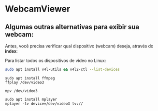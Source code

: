 # WebcamViewer

## Algumas outras alternativas para exibir sua webcam: 

Antes, você precisa verificar qual dispositivo (webcam) deseja, através do **index**: 

Para listar todos os dispositivos de vídeo no Linux: 

```bash
sudo apt install v4l-utils && v4l2-ctl --list-devices
```

```
sudo apt install ffmpeg
ffplay /dev/video3
```

```
mpv /dev/video3
```

```
sudo apt install mplayer
mplayer -tv device=/dev/video3 tv://
```
